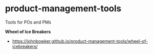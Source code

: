 # product-management-tools
Tools for POs and PMs

**Wheel of Ice Breakers**

- https://johnbowker.github.io/product-management-tools/wheel-of-icebreakers/
